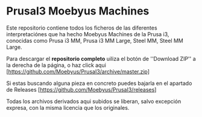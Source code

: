 PrusaI3 Moebyus Machines
=======
Este repositorio contiene todos los ficheros de las diferentes interpretaciónes que ha hecho Moebyus Machines de la Prusa i3, conocidas como Prusa i3 MM, Prusa i3 MM Large, Steel MM, Steel MM Large.

Para descargar el **repositorio completo** uiliza el botón de ''Download ZIP'' a la derecha de la página, o haz click aqui [https://github.com/Moebyus/PrusaI3/archive/master.zip]

Si estas buscando alguna pieza en concreto puedes bajarla en el apartado de Releases [https://github.com/Moebyus/PrusaI3/releases]

Todas los archivos derivados aqui subidos se liberan, salvo excepción expresa, con la misma licencia que los originales.
